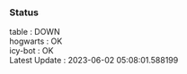### Status


table : DOWN  
hogwarts : OK  
icy-bot : OK  
Latest Update : 2023-06-02 05:08:01.588199
